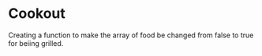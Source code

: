 # Cookout

Creating a function to make the array of food be changed from false to true for beiing grilled.
